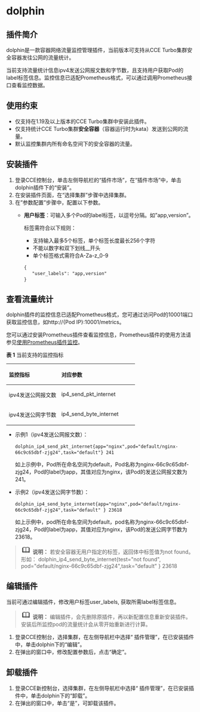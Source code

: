 # dolphin<a name="cce_01_0371"></a>

## 插件简介<a name="section13441104311208"></a>

dolphin是一款容器网络流量监控管理插件，当前版本可支持从CCE Turbo集群安全容器发往公网的流量统计。

当前支持流量统计信息ipv4发送公网报文数和字节数，且支持用户获取Pod的label标签信息。监控信息已适配Prometheus格式，可以通过调用Prometheus接口查看监控数据。

## 使用约束<a name="section9717216192118"></a>

-   仅支持在1.19及以上版本的CCE Turbo集群中安装此插件。
-   仅支持统计CCE Turbo集群**安全容器**（容器运行时为kata）发送到公网的流量。
-   默认监控集群内所有命名空间下的安全容器的流量。

## 安装插件<a name="section8920259152115"></a>

1.  登录CCE控制台，单击左侧导航栏的“插件市场”，在“插件市场”中，单击dolphin插件下的“安装”。
2.  在安装插件页面，在“选择集群”步骤中选择集群。
3.  在”参数配置”步骤中，配置以下参数。
    -   **用户标签**：可输入多个Pod的label标签，以逗号分隔。如”app,version”。

        标签需符合以下规则：

        -   支持输入最多5个标签，单个标签长度最长256个字符
        -   不能以数字和双下划线\_\_开头
        -   单个标签格式需符合A-Za-z\_0-9

        ```
        {
           "user_labels": "app,version"
        }
        ```



## 查看流量统计<a name="section1488381316344"></a>

dolphin插件的监控信息已适配Prometheus格式，您可通过访问Pod的10001端口获取监控信息，如http://\{Pod IP\}:10001/metrics。

您可以通过安装Prometheus插件查看监控信息，Prometheus插件的使用方法请参见[使用Prometheus插件监控](使用Prometheus插件监控.md)。

**表 1**  当前支持的监控指标

<a name="table2561193015209"></a>
<table><thead align="left"><tr id="row2064912306209"><th class="cellrowborder" valign="top" width="40.79%" id="mcps1.2.3.1.1"><p id="p164963012203"><a name="p164963012203"></a><a name="p164963012203"></a>监控指标</p>
</th>
<th class="cellrowborder" valign="top" width="59.209999999999994%" id="mcps1.2.3.1.2"><p id="p2649830192018"><a name="p2649830192018"></a><a name="p2649830192018"></a>对应参数</p>
</th>
</tr>
</thead>
<tbody><tr id="row3649103019209"><td class="cellrowborder" valign="top" width="40.79%" headers="mcps1.2.3.1.1 "><p id="p3649330172011"><a name="p3649330172011"></a><a name="p3649330172011"></a>ipv4发送公网报文数</p>
</td>
<td class="cellrowborder" valign="top" width="59.209999999999994%" headers="mcps1.2.3.1.2 "><p id="p1664923012011"><a name="p1664923012011"></a><a name="p1664923012011"></a>ip4_send_pkt_internet</p>
</td>
</tr>
<tr id="row1964973012201"><td class="cellrowborder" valign="top" width="40.79%" headers="mcps1.2.3.1.1 "><p id="p19649103019204"><a name="p19649103019204"></a><a name="p19649103019204"></a>ipv4发送公网字节数</p>
</td>
<td class="cellrowborder" valign="top" width="59.209999999999994%" headers="mcps1.2.3.1.2 "><p id="p17649123032019"><a name="p17649123032019"></a><a name="p17649123032019"></a>ip4_send_byte_internet</p>
</td>
</tr>
</tbody>
</table>

-   示例1（ipv4发送公网报文数）：

    ```
    dolphin_ip4_send_pkt_internet{app="nginx",pod="default/nginx-66c9c65dbf-zjg24",task="default"} 241
    ```

    如上示例中，Pod所在命名空间为default，Pod名称为nginx-66c9c65dbf-zjg24，Pod的label为app，其值对应为nginx，该Pod的发送公网报文数为241。

-   示例2（ipv4发送公网字节数）：

    ```
    dolphin_ip4_send_byte_internet{app="nginx",pod="default/nginx-66c9c65dbf-zjg24",task="default" } 23618
    ```

    如上示例中，pod所在命名空间为default，pod名称为nginx-66c9c65dbf-zjg24，Pod的label为app，其值对应为nginx，该Pod的发送公网字节数为23618。


>![](public_sys-resources/icon-note.gif) **说明：** 
>若安全容器无用户指定的标签，返回体中标签值为not found。形如：
>dolphin\_ip4\_send\_byte\_internet\{test="not found", pod="default/nginx-66c9c65dbf-zjg24",task="default" \} 23618

## 编辑插件<a name="section098812424361"></a>

当前可通过编辑插件，修改用户标签user\_labels, 获取所需label标签信息。

>![](public_sys-resources/icon-note.gif) **说明：** 
>编辑插件，会先删除原插件，再以新配置信息重新安装插件。安装后所监控pod的流量统计会从零开始重新进行计算。

1.  登录CCE控制台，选择集群，在左侧导航栏中选择“ 插件管理”，在已安装插件中，单击dolphin下的“编辑”。
2.  在弹出的窗口中，修改配置参数后，点击“确定”。

## 卸载插件<a name="section1838144883615"></a>

1.  登录CCE新控制台，选择集群，在左侧导航栏中选择“ 插件管理”，在已安装插件中，单击dolphin下的“卸载”。
2.  在弹出的窗口中，单击“是”，可卸载该插件。

